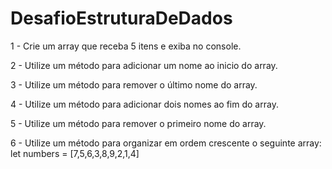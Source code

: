 # DesafioEstruturaDeDados

1 - Crie um array que receba 5 itens e exiba no console.

2 - Utilize um método para adicionar um nome ao inicio do array.


3 - Utilize um método para remover o último nome do array.


4 - Utilize um método para adicionar dois nomes ao fim do array.


5 - Utilize um método para remover o primeiro nome do array.


6 - Utilize um método para organizar em ordem crescente o seguinte array:
let numbers = [7,5,6,3,8,9,2,1,4]
